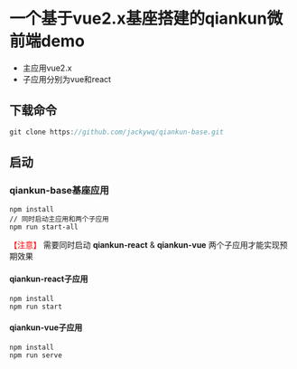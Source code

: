 # 一个基于vue2.x基座搭建的qiankun微前端demo
 - 主应用vue2.x
 - 子应用分别为vue和react



## 下载命令

```javascript
git clone https://github.com/jackywq/qiankun-base.git
```



## 启动

### qiankun-base基座应用
```
npm install
// 同时启动主应用和两个子应用
npm run start-all
```
<span style="color:red">【注意】</span> 需要同时启动 **qiankun-react**  &  **qiankun-vue** 两个子应用才能实现预期效果

#### qiankun-react子应用

```
npm install 
npm run start
```

#### qiankun-vue子应用

```
npm install
npm run serve
```



